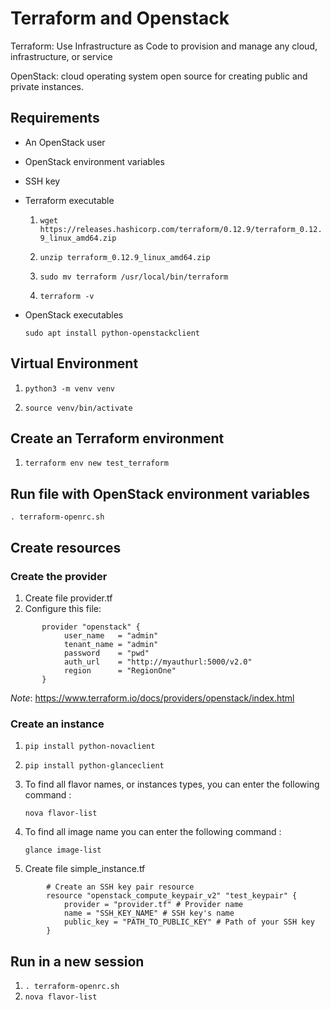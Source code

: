 # Terraform and Openstack

Terraform: Use Infrastructure as Code to provision and manage any cloud, infrastructure, or service

OpenStack: cloud operating system open source for creating public and private instances. 

## Requirements

- An OpenStack user
- OpenStack environment variables
- SSH key
- Terraform executable

   1. `wget https://releases.hashicorp.com/terraform/0.12.9/terraform_0.12.9_linux_amd64.zip`

   2. `unzip terraform_0.12.9_linux_amd64.zip`

   3. `sudo mv terraform /usr/local/bin/terraform`

   4. `terraform -v`

- OpenStack executables

    `sudo apt install python-openstackclient`

## Virtual Environment

1. `python3 -m venv venv`

2. `source venv/bin/activate`

## Create an Terraform environment

1. `terraform env new test_terraform`

## Run file with OpenStack environment variables
`. terraform-openrc.sh`

## Create resources

### Create the provider
1. Create file provider.tf
2. Configure this file:

```
       provider "openstack" { 
            user_name   = "admin" 
            tenant_name = "admin" 
            password    = "pwd"
            auth_url    = "http://myauthurl:5000/v2.0" 
            region      = "RegionOne"
       } 
```
    
*Note*: https://www.terraform.io/docs/providers/openstack/index.html

### Create an instance

1. `pip install python-novaclient`
2. `pip install python-glanceclient`
3. To find all flavor names, or instances types, you can enter the following command :

    `nova flavor-list`

4. To find all image name you can enter the following command :

    `glance image-list`

5. Create file simple_instance.tf

```
        # Create an SSH key pair resource 
        resource "openstack_compute_keypair_v2" "test_keypair" { 
            provider = "provider.tf" # Provider name 
            name = "SSH_KEY_NAME" # SSH key's name 
            public_key = "PATH_TO_PUBLIC_KEY" # Path of your SSH key 
        } 
```

## Run in a new session

1. `. terraform-openrc.sh`
3. `nova flavor-list`


